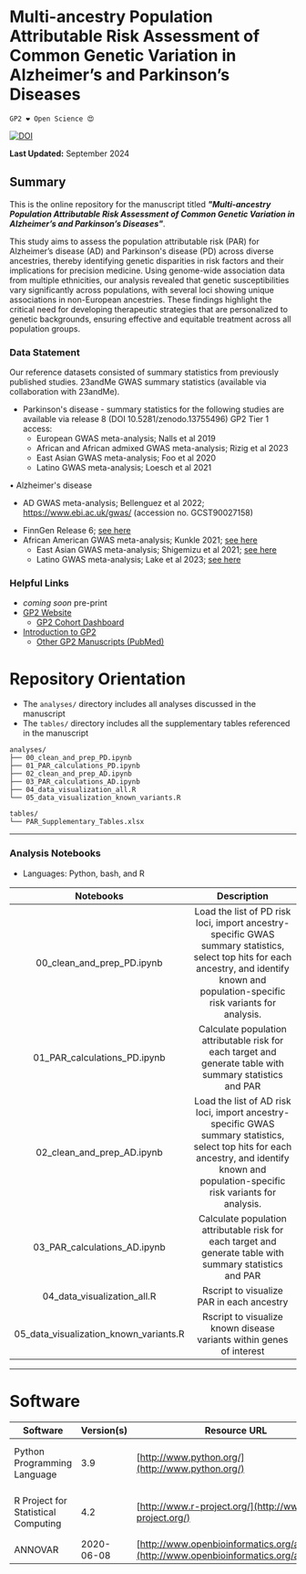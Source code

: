 # Multi-ancestry Population Attributable Risk Assessment of Common Genetic Variation in Alzheimer’s and Parkinson’s Diseases

`GP2 ❤️ Open Science 😍`

[![DOI](https://zenodo.org/badge/858781253.svg)](https://zenodo.org/doi/10.5281/zenodo.13774455)

**Last Updated:** September 2024

## Summary
This is the online repository for the manuscript titled ***"Multi-ancestry Population Attributable Risk Assessment of Common Genetic Variation in Alzheimer’s and Parkinson’s Diseases"***.

This study aims to assess the population attributable risk (PAR) for Alzheimer’s disease (AD) and Parkinson's disease (PD) across diverse ancestries, thereby identifying genetic disparities in risk factors and their implications for precision medicine. Using genome-wide association data from multiple ethnicities, our analysis revealed that genetic susceptibilities vary significantly across populations, with several loci showing unique associations in non-European ancestries. These findings highlight the critical need for developing therapeutic strategies that are personalized to genetic backgrounds, ensuring effective and equitable treatment across all population groups.

### Data Statement 
Our reference datasets consisted of summary statistics from previously published studies. 23andMe GWAS summary statistics (available via collaboration with 23andMe).
* Parkinson's disease - summary statistics for the following studies are available via release 8 (DOI 10.5281/zenodo.13755496) GP2 Tier 1 access:
    * European GWAS meta-analysis; Nalls et al 2019
    * African and African admixed GWAS meta-analysis; Rizig et al 2023
    * East Asian GWAS meta-analysis; Foo et al 2020
    * Latino GWAS meta-analysis; Loesch et al 2021

• Alzheimer's disease
  - AD GWAS meta-analysis; Bellenguez et al 2022; https://www.ebi.ac.uk/gwas/ (accession no. GCST90027158)
  * FinnGen Release 6; [see here](https://r6.finngen.fi/pheno/G6_AD_WIDE_EXMORE)
  * African American GWAS meta-analysis; Kunkle 2021; [see here](https://www.ebi.ac.uk/gwas/publications/33074286)
    * East Asian GWAS meta-analysis; Shigemizu et al 2021; [see here](https://www.ebi.ac.uk/gwas/publications/33654092)
    * Latino GWAS meta-analysis; Lake et al 2023; [see here](https://ndkp.hugeamp.org/dinspector.html?dataset=Lake2023_AD_Mixed)

### Helpful Links 
- *coming soon* pre-print 
- [GP2 Website](https://gp2.org/)
    - [GP2 Cohort Dashboard](https://gp2.org/cohort-dashboard-advanced/)
- [Introduction to GP2](https://movementdisorders.onlinelibrary.wiley.com/doi/10.1002/mds.28494)
    - [Other GP2 Manuscripts (PubMed)](https://pubmed.ncbi.nlm.nih.gov/?term=%22global+parkinson%27s+genetics+program%22)


# Repository Orientation 
- The `analyses/` directory includes all analyses discussed in the manuscript
- The `tables/` directory includes all the supplementary tables referenced in the manuscript 

```
analyses/
├── 00_clean_and_prep_PD.ipynb
├── 01_PAR_calculations_PD.ipynb
├── 02_clean_and_prep_AD.ipynb
├── 03_PAR_calculations_AD.ipynb
├── 04_data_visualization_all.R
└── 05_data_visualization_known_variants.R

tables/
└── PAR_Supplementary_Tables.xlsx
```

---
### Analysis Notebooks
* Languages: Python, bash, and R

| **Notebooks** | **Description** |
|:-------------:|:---------------:|
| 00_clean_and_prep_PD.ipynb	| Load the list of  PD risk loci, import ancestry-specific GWAS summary statistics, select top hits for each ancestry, and identify known and population-specific risk variants for analysis. |
| 01_PAR_calculations_PD.ipynb	| Calculate population attributable risk for each target and generate table with summary statistics and PAR |
| 02_clean_and_prep_AD.ipynb	| Load the list of  AD risk loci, import ancestry-specific GWAS summary statistics, select top hits for each ancestry, and identify known and population-specific risk variants for analysis. |
| 03_PAR_calculations_AD.ipynb	| Calculate population attributable risk for each target and generate table with summary statistics and PAR |
| 04_data_visualization_all.R	| Rscript to visualize PAR in each ancestry |
| 05_data_visualization_known_variants.R | Rscript to visualize known disease variants within genes of interest |


---

# Software 

| Software | Version(s) | Resource URL | RRID | Notes |
| -------- | ---------- | ------------ | ---- | ----- |
| Python Programming Language         | 3.9         | [http://www.python.org/](http://www.python.org/)        | RRID:SCR_008394 | pandas; numpy; seaborn; matplotlib; statsmodel; used for general data wrangling/plotting/analyses |
| R Project for Statistical Computing | 4.2                 | [http://www.r-project.org/](http://www.r-project.org/)  | RRID:SCR_001905 | tidyverse; dplyr; tidyr; ggplot; data.table; used for general data wrangling/plotting/analyses                   |
| ANNOVAR         | 2020-06-08        | [http://www.openbioinformatics.org/annovar/](http://www.openbioinformatics.org/annovar/)        | RRID:SCR_012821| Genetic annotation software |
